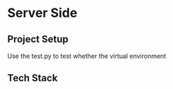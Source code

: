 # Server Side

## Project Setup
Use the test.py to test whether the virtual environment

## Tech Stack